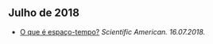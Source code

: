 ## Julho de 2018

* [O que é espaço-tempo?](https://github.com/profofreitas/magazine/blob/master/201807/o-que-e-espacotempo.md) *Scientific American. 16.07.2018.*
